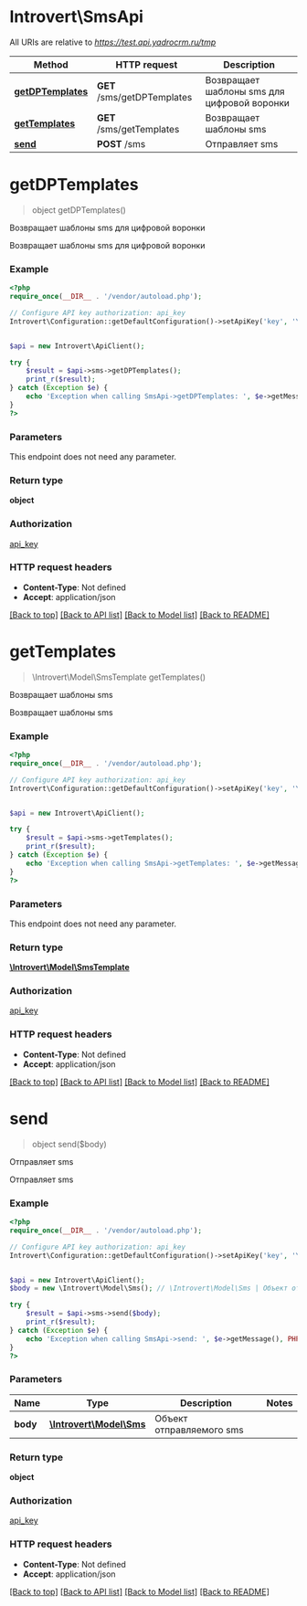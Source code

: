 # Introvert\SmsApi

All URIs are relative to *https://test.api.yadrocrm.ru/tmp*

Method | HTTP request | Description
------------- | ------------- | -------------
[**getDPTemplates**](SmsApi.md#getDPTemplates) | **GET** /sms/getDPTemplates | Возвращает шаблоны sms для цифровой воронки
[**getTemplates**](SmsApi.md#getTemplates) | **GET** /sms/getTemplates | Возвращает шаблоны sms
[**send**](SmsApi.md#send) | **POST** /sms | Отправляет sms


# **getDPTemplates**
> object getDPTemplates()

Возвращает шаблоны sms для цифровой воронки

Возвращает шаблоны sms для цифровой воронки

### Example
```php
<?php
require_once(__DIR__ . '/vendor/autoload.php');

// Configure API key authorization: api_key
Introvert\Configuration::getDefaultConfiguration()->setApiKey('key', 'YOUR_API_KEY');


$api = new Introvert\ApiClient();

try {
    $result = $api->sms->getDPTemplates();
    print_r($result);
} catch (Exception $e) {
    echo 'Exception when calling SmsApi->getDPTemplates: ', $e->getMessage(), PHP_EOL;
}
?>
```

### Parameters
This endpoint does not need any parameter.

### Return type

**object**

### Authorization

[api_key](../../README.md#api_key)

### HTTP request headers

 - **Content-Type**: Not defined
 - **Accept**: application/json

[[Back to top]](#) [[Back to API list]](../../README.md#documentation-for-api-endpoints) [[Back to Model list]](../../README.md#documentation-for-models) [[Back to README]](../../README.md)

# **getTemplates**
> \Introvert\Model\SmsTemplate getTemplates()

Возвращает шаблоны sms

Возвращает шаблоны sms

### Example
```php
<?php
require_once(__DIR__ . '/vendor/autoload.php');

// Configure API key authorization: api_key
Introvert\Configuration::getDefaultConfiguration()->setApiKey('key', 'YOUR_API_KEY');


$api = new Introvert\ApiClient();

try {
    $result = $api->sms->getTemplates();
    print_r($result);
} catch (Exception $e) {
    echo 'Exception when calling SmsApi->getTemplates: ', $e->getMessage(), PHP_EOL;
}
?>
```

### Parameters
This endpoint does not need any parameter.

### Return type

[**\Introvert\Model\SmsTemplate**](../Model/SmsTemplate.md)

### Authorization

[api_key](../../README.md#api_key)

### HTTP request headers

 - **Content-Type**: Not defined
 - **Accept**: application/json

[[Back to top]](#) [[Back to API list]](../../README.md#documentation-for-api-endpoints) [[Back to Model list]](../../README.md#documentation-for-models) [[Back to README]](../../README.md)

# **send**
> object send($body)

Отправляет sms

Отправляет sms

### Example
```php
<?php
require_once(__DIR__ . '/vendor/autoload.php');

// Configure API key authorization: api_key
Introvert\Configuration::getDefaultConfiguration()->setApiKey('key', 'YOUR_API_KEY');


$api = new Introvert\ApiClient();
$body = new \Introvert\Model\Sms(); // \Introvert\Model\Sms | Объект отправляемого sms

try {
    $result = $api->sms->send($body);
    print_r($result);
} catch (Exception $e) {
    echo 'Exception when calling SmsApi->send: ', $e->getMessage(), PHP_EOL;
}
?>
```

### Parameters

Name | Type | Description  | Notes
------------- | ------------- | ------------- | -------------
 **body** | [**\Introvert\Model\Sms**](../Model/\Introvert\Model\Sms.md)| Объект отправляемого sms |

### Return type

**object**

### Authorization

[api_key](../../README.md#api_key)

### HTTP request headers

 - **Content-Type**: Not defined
 - **Accept**: application/json

[[Back to top]](#) [[Back to API list]](../../README.md#documentation-for-api-endpoints) [[Back to Model list]](../../README.md#documentation-for-models) [[Back to README]](../../README.md)

